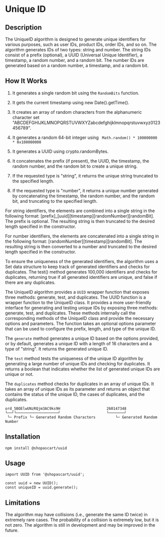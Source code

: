 # Unique ID
## Description
The UniqueID algorithm is designed to generate unique identifiers for various purposes, such as user IDs, product IDs, order IDs, and so on. The algorithm generates IDs of two types: string and number. The string IDs consist of a prefix (optional), a UUID (Universal Unique Identifier), a timestamp, a random number, and a random bit. The number IDs are generated based on a random number, a timestamp, and a random bit.


## How It Works
1. It generates a single random bit using the `RandomBits` function.

2. It gets the current timestamp using new Date().getTime().

3. It creates an array of random characters from the alphanumeric character set "ABCDEFGHIJKLMNOPQRSTUVWXYZabcdefghijklmnopqrstuvwxyz0123456789".

4. It generates a random 64-bit integer using ` Math.random() * 100000000 * 0x100000000`

5. It generates a UUID using crypto.randomBytes.

6. It concatenates the prefix (if present), the UUID, the timestamp, the random number, and the random bit to create a unique string.

7. If the requested type is "string", it returns the unique string truncated to the specified length.

8. If the requested type is "number", it returns a unique number generated by concatenating the timestamp, the random number, and the random bit, and truncating to the specified length.


For string identifiers, the elements are combined into a single string in the following format: [prefix]_[uuid][timestamp][randomNumber][randomBit]. The prefix is optional. The resulting string is then truncated to the desired length specified in the constructor.

For number identifiers, the elements are concatenated into a single string in the following format: [randomNumber][timestamp][randomBit]. The resulting string is then converted to a number and truncated to the desired length specified in the constructor.

To ensure the uniqueness of the generated identifiers, the algorithm uses a Set data structure to keep track of generated identifiers and checks for duplicates. The test() method generates 100,000 identifiers and checks for duplicates, returning true if all generated identifiers are unique, and false if there are any duplicates.


The UniqueID algorithm provides a `UUID` wrapper function that exposes three methods: generate, test, and duplicates. The UUID function is a wrapper function to the UniqueID class. It provides a more user-friendly interface for generating and testing unique IDs by exposing three methods: generate, test, and duplicates. These methods internally call the corresponding methods of the UniqueID class and provide the necessary options and parameters. The function takes an optional options parameter that can be used to configure the prefix, length, and type of the unique ID.

The `generate` method generates a unique ID based on the options provided, or by default, generates a unique ID with a length of 16 characters and a type of "string". It returns the generated unique ID.

The `test` method tests the uniqueness of the unique ID algorithm by generating a large number of unique IDs and checking for duplicates. It returns a boolean that indicates whether the list of generated unique IDs are unique or not.

The `duplicates` method checks for duplicates in an array of unique IDs. It takes an array of unique IDs as its parameter and returns an object that contains the status of the unique ID, the cases of duplicates, and the duplicates.

<pre class="highlight plaintext"><code>ord_5BOElwUNzRQjm3AC9ks9H                     260147348
└──┘└───────────────────┘                     └───────┘
 └─ Prefix └─ Generated Random Characters         └─ Generated Random Number
</code></pre>


## Installation
```
npm install @shopascart/uuid
```

## Usage
```
import UUID from '@shopascart/uuid';

const uuid = new UUID();
const uniqueID = uuid.generate();
```
## Limitations
The algorithm may have collisions (i.e., generate the same ID twice) in extremely rare cases. The probability of a collision is extremely low, but it is not zero. The algorithm is still in development and may be improved in the future.


